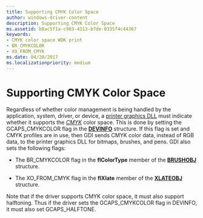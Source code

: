 ```yaml
---
title: Supporting CMYK Color Space
author: windows-driver-content
description: Supporting CMYK Color Space
ms.assetid: b8ac5f1a-c903-4313-b7de-0335f4c44367
keywords:
- CMYK color space WDK print
- BR_CMYKCOLOR
- XO_FROM_CMYK
ms.date: 04/20/2017
ms.localizationpriority: medium
---
```


# Supporting CMYK Color Space





Regardless of whether color management is being handled by the application, system, driver, or device, a [printer graphics DLL](printer-graphics-dll.md) must indicate whether it supports the [*CMYK*](https://msdn.microsoft.com/library/windows/hardware/ff556274#wdkgloss-cmyk) color space. This is done by setting the GCAPS\_CMYKCOLOR flag in the [**DEVINFO**](https://msdn.microsoft.com/library/windows/hardware/ff552835) structure. If this flag is set and CMYK profiles are in use, then GDI sends CMYK color data, instead of RGB data, to the printer graphics DLL for bitmaps, brushes, and pens. GDI also sets the following flags:

-   The BR\_CMYKCOLOR flag in the **flColorType** member of the [**BRUSHOBJ**](https://msdn.microsoft.com/library/windows/hardware/ff538261) structure.

-   The XO\_FROM\_CMYK flag in the **flXlate** member of the [**XLATEOBJ**](https://msdn.microsoft.com/library/windows/hardware/ff570634) structure.

Note that if the driver supports CMYK color space, it must also support halftoning. Thus if the driver sets the GCAPS\_CMYKCOLOR flag in DEVINFO, it must also set GCAPS\_HALFTONE.

 

 




